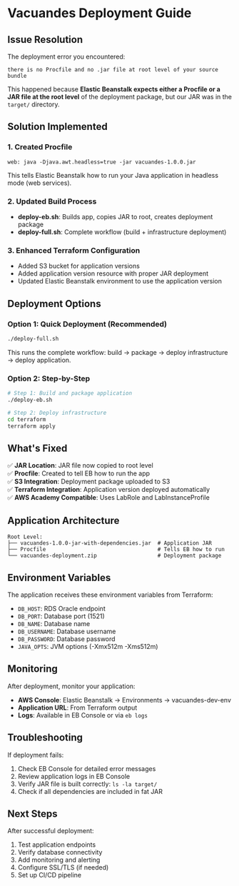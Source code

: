 # Vacuandes Deployment Guide

## Issue Resolution

The deployment error you encountered:

```
there is no Procfile and no .jar file at root level of your source bundle
```

This happened because **Elastic Beanstalk expects either a Procfile or a JAR file at the root level** of the deployment package, but our JAR was in the `target/` directory.

## Solution Implemented

### 1. **Created Procfile**

```
web: java -Djava.awt.headless=true -jar vacuandes-1.0.0.jar
```

This tells Elastic Beanstalk how to run your Java application in headless mode (web services).

### 2. **Updated Build Process**

- **deploy-eb.sh**: Builds app, copies JAR to root, creates deployment package
- **deploy-full.sh**: Complete workflow (build + infrastructure deployment)

### 3. **Enhanced Terraform Configuration**

- Added S3 bucket for application versions
- Added application version resource with proper JAR deployment
- Updated Elastic Beanstalk environment to use the application version

## Deployment Options

### Option 1: Quick Deployment (Recommended)

```bash
./deploy-full.sh
```

This runs the complete workflow: build → package → deploy infrastructure → deploy application.

### Option 2: Step-by-Step

```bash
# Step 1: Build and package application
./deploy-eb.sh

# Step 2: Deploy infrastructure
cd terraform
terraform apply
```

## What's Fixed

✅ **JAR Location**: JAR file now copied to root level  
✅ **Procfile**: Created to tell EB how to run the app  
✅ **S3 Integration**: Deployment package uploaded to S3  
✅ **Terraform Integration**: Application version deployed automatically  
✅ **AWS Academy Compatible**: Uses LabRole and LabInstanceProfile

## Application Architecture

```
Root Level:
├── vacuandes-1.0.0-jar-with-dependencies.jar  # Application JAR
├── Procfile                                   # Tells EB how to run
└── vacuandes-deployment.zip                   # Deployment package
```

## Environment Variables

The application receives these environment variables from Terraform:

- `DB_HOST`: RDS Oracle endpoint
- `DB_PORT`: Database port (1521)
- `DB_NAME`: Database name
- `DB_USERNAME`: Database username
- `DB_PASSWORD`: Database password
- `JAVA_OPTS`: JVM options (-Xmx512m -Xms512m)

## Monitoring

After deployment, monitor your application:

- **AWS Console**: Elastic Beanstalk → Environments → vacuandes-dev-env
- **Application URL**: From Terraform output
- **Logs**: Available in EB Console or via `eb logs`

## Troubleshooting

If deployment fails:

1. Check EB Console for detailed error messages
2. Review application logs in EB Console
3. Verify JAR file is built correctly: `ls -la target/`
4. Check if all dependencies are included in fat JAR

## Next Steps

After successful deployment:

1. Test application endpoints
2. Verify database connectivity
3. Add monitoring and alerting
4. Configure SSL/TLS (if needed)
5. Set up CI/CD pipeline
